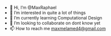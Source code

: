 - 👋 Hi, I’m @MaxRaphael
- 👀 I’m interested in quite a lot of things
- 🌱 I’m currently learning Computational Design
- 💞️ I’m looking to collaborate on dont know yet
- 📫 How to reach me maxmelamed4@gmail.com

<!---
MaxRaphael/MaxRaphael is a ✨ special ✨ repository because its `README.md` (this file) appears on your GitHub profile.
You can click the Preview link to take a look at your changes.
--->
